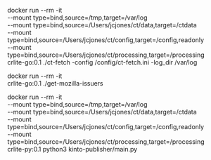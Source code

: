 docker run --rm -it \
  --mount type=bind,source=/tmp,target=/var/log \
  --mount type=bind,source=/Users/jcjones/ct/data,target=/ctdata \
  --mount type=bind,source=/Users/jcjones/ct/config,target=/config,readonly \
  --mount type=bind,source=/Users/jcjones/ct/processing,target=/processing \
  crlite-go:0.1 ./ct-fetch -config /config/ct-fetch.ini -log_dir /var/log

docker run --rm -it \
  crlite-go:0.1 ./get-mozilla-issuers

docker run --rm -it \
  --mount type=bind,source=/tmp,target=/var/log \
  --mount type=bind,source=/Users/jcjones/ct/data,target=/ctdata \
  --mount type=bind,source=/Users/jcjones/ct/config,target=/config,readonly \
  --mount type=bind,source=/Users/jcjones/ct/processing,target=/processing \
  crlite-py:0.1 python3 kinto-publisher/main.py
